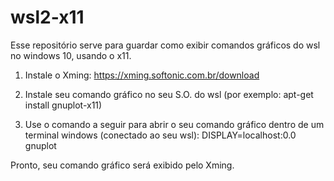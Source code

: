 # wsl2-x11
Esse repositório serve para guardar como exibir comandos gráficos do wsl no windows 10, usando o x11.

1) Instale o Xming:
https://xming.softonic.com.br/download

2) Instale seu comando gráfico no seu S.O. do wsl (por exemplo: apt-get install gnuplot-x11)

3) Use o comando a seguir para abrir o seu comando gráfico dentro de um terminal windows (conectado ao seu wsl):
DISPLAY=localhost:0.0 gnuplot

Pronto, seu comando gráfico será exibido pelo Xming.
